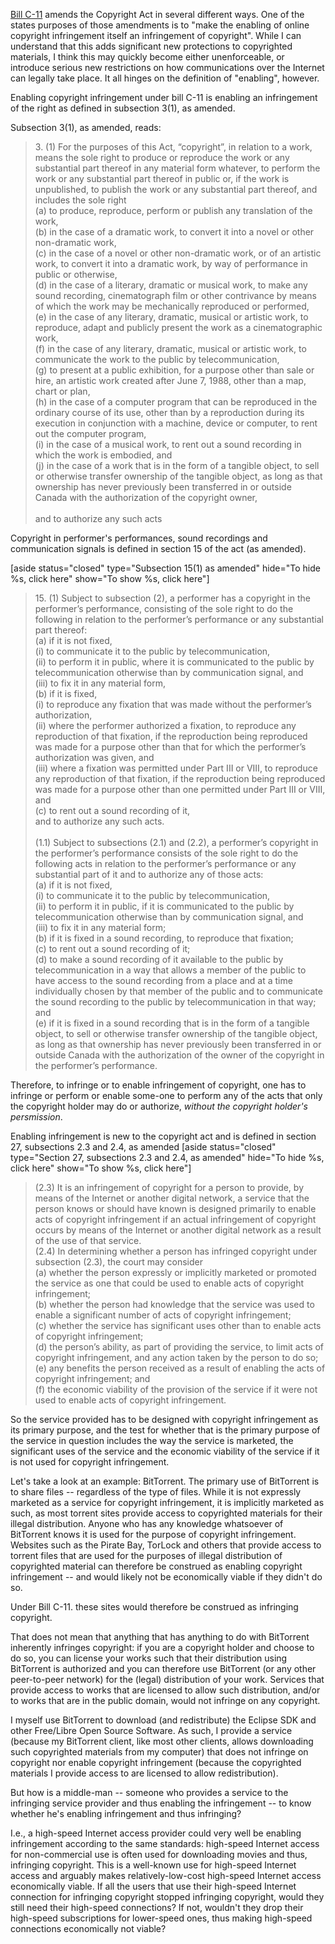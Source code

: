 [Bill C-11](https://web.archive.org/web/20111221034832/http://www.parl.gc.ca/LegisInfo/BillDetails.aspx?billId=5134851&Language=E&Mode=1) amends the Copyright Act in several different ways. One of the states purposes of those amendments is to "make the enabling of online copyright infringement itself an infringement of copyright". While I can understand that this adds significant new protections to copyrighted materials, I think this may quickly become either unenforceable, or introduce serious new restrictions on how communications over the Internet can legally take place. It all hinges on the definition of "enabling", however.

<!--more-->

Enabling copyright infringement under bill C-11 is enabling an infringement of the right as defined in subsection 3(1), as amended.

Subsection 3(1), as amended, reads:

<blockquote>3. (1) For the purposes of this Act, “copyright”, in relation to a work, means the sole right to produce or reproduce the work or any substantial part thereof in any material form whatever, to perform the work or any substantial part thereof in public or, if the work is unpublished, to publish the work or any substantial part thereof, and includes the sole right<br/>
(a) to produce, reproduce, perform or publish any translation of the work,<br/>
(b) in the case of a dramatic work, to convert it into a novel or other non-dramatic work,<br/>
(c) in the case of a novel or other non-dramatic work, or of an artistic work, to convert it into a dramatic work, by way of performance in public or otherwise,<br/>
(d) in the case of a literary, dramatic or musical work, to make any sound recording, cinematograph film or other contrivance by means of which the work may be mechanically reproduced or performed,<br/>
(e) in the case of any literary, dramatic, musical or artistic work, to reproduce, adapt and publicly present the work as a cinematographic work,<br/>
(f) in the case of any literary, dramatic, musical or artistic work, to communicate the work to the public by telecommunication,<br/>
(g) to present at a public exhibition, for a purpose other than sale or hire, an artistic work created after June 7, 1988, other than a map, chart or plan,<br/>
(h) in the case of a computer program that can be reproduced in the ordinary course of its use, other than by a reproduction during its execution in conjunction with a machine, device or computer, to rent out the computer program,<br/>
(i) in the case of a musical work, to rent out a sound recording in which the work is embodied, and<br/>
(j) in the case of a work that is in the form of a tangible object, to sell or otherwise transfer ownership of the tangible object, as long as that ownership has never previously been transferred in or outside Canada with the authorization of the copyright owner,<br/>
<br/>
and to authorize any such acts</blockquote>

Copyright in performer's performances, sound recordings and communication signals is defined in section 15 of the act (as amended).

[aside status="closed" type="Subsection 15(1) as amended" hide="To hide %s, click here" show="To show %s, click here"]

<blockquote>15. (1) Subject to subsection (2), a performer has a copyright in the performer’s performance, consisting of the sole right to do the following in relation to the performer’s performance or any substantial part thereof:<br/>
(a) if it is not fixed,<br/>
(i) to communicate it to the public by telecommunication,<br/>
(ii) to perform it in public, where it is communicated to the public by telecommunication otherwise than by communication signal, and<br/>
(iii) to fix it in any material form,<br/>
(b) if it is fixed,<br/>
(i) to reproduce any fixation that was made without the performer’s authorization,<br/>
(ii) where the performer authorized a fixation, to reproduce any reproduction of that fixation, if the reproduction being reproduced was made for a purpose other than that for which the performer’s authorization was given, and<br/>
(iii) where a fixation was permitted under Part III or VIII, to reproduce any reproduction of that fixation, if the reproduction being reproduced was made for a purpose other than one permitted under Part III or VIII, and<br/>
(c) to rent out a sound recording of it,<br/>
and to authorize any such acts.<br/>
<br/>
(1.1) Subject to subsections (2.1) and (2.2), a performer’s copyright in the performer’s performance consists of the sole right to do the following acts in relation to the performer’s performance or any substantial part of it and to authorize any of those acts:<br/>
(a) if it is not fixed,<br/>
(i) to communicate it to the public by telecommunication,<br/>
(ii) to perform it in public, if it is communicated to the public by telecommunication otherwise than by communication signal, and<br/>
(iii) to fix it in any material form;<br/>
(b) if it is fixed in a sound recording, to reproduce that fixation;<br/>
(c) to rent out a sound recording of it;<br/>
(d) to make a sound recording of it available to the public by telecommunication in a way that allows a member of the public to have access to the sound recording from a place and at a time individually chosen by that member of the public and to communicate the sound recording to the public by telecommunication in that way; and<br/>
(e) if it is fixed in a sound recording that is in the form of a tangible object, to sell or otherwise transfer ownership of the tangible object, as long as that ownership has never previously been transferred in or outside Canada with the authorization of the owner of the copyright in the performer’s performance.</blockquote>

Therefore, to infringe or to enable infringement of copyright, one has to infringe or perform or enable some-one to perform any of the acts that only the copyright holder may do or authorize, _without the copyright holder's persmission_.

Enabling infringement is new to the copyright act and is defined in section 27, subsections 2.3 and 2.4, as amended [aside status="closed" type="Section 27, subsections 2.3 and 2.4, as amended" hide="To hide %s, click here" show="To show %s, click here"]

<blockquote>(2.3) It is an infringement of copyright for a person to provide, by means of the Internet or another digital network, a service that the person knows or should have known is designed primarily to enable acts of copyright infringement if an actual infringement of copyright occurs by means of the Internet or another digital network as a result of the use of that service.<br/>
(2.4) In determining whether a person has infringed copyright under subsection (2.3), the court may consider<br/>
(a) whether the person expressly or implicitly marketed or promoted the service as one that could be used to enable acts of copyright infringement;<br/>
(b) whether the person had knowledge that the service was used to enable a significant number of acts of copyright infringement;<br/>
(c) whether the service has significant uses other than to enable acts of copyright infringement;<br/>
(d) the person’s ability, as part of providing the service, to limit acts of copyright infringement, and any action taken by the person to do so;<br/>
(e) any benefits the person received as a result of enabling the acts of copyright infringement; and<br/>
(f) the economic viability of the provision of the service if it were not used to enable acts of copyright infringement.</blockquote>

So the service provided has to be designed with copyright infringement as its primary purpose, and the test for whether that is the primary purpose of the service in question includes the way the service is marketed, the significant uses of the service and the economic viability of the service if it is not used for copyright infringement.

Let's take a look at an example: BitTorrent. The primary use of BitTorrent is to share files -- regardless of the type of files. While it is not expressly marketed as a service for copyright infringement, it is implicitly marketed as such, as most torrent sites provide access to copyrighted materials for their illegal distribution. Anyone who has any knowledge whatsoever of BitTorrent knows it is used for the purpose of copyright infringement. Websites such as the Pirate Bay, TorLock and others that provide access to torrent files that are used for the purposes of illegal distribution of copyrighted material can therefore be construed as enabling copyright infringement -- and would likely not be economically viable if they didn't do so.

Under Bill C-11. these sites would therefore be construed as infringing copyright.

That does not mean that anything that has anything to do with BitTorrent inherently infringes copyright: if you are a copyright holder and choose to do so, you can license your works such that their distribution using BitTorrent is authorized and you can therefore use BitTorrent (or any other peer-to-peer network) for the (legal) distribution of your work. Services that provide access to works that are licensed to allow such distribution, and/or to works that are in the public domain, would not infringe on any copyright.

I myself use BitTorrent to download (and redistribute) the Eclipse SDK and other Free/Libre Open Source Software. As such, I provide a service (because my BitTorrent client, like most other clients, allows downloading such copyrighted materials from my computer) that does not infringe on copyright nor enable copyright infringement (because the copyrighted materials I provide access to are licensed to allow redistribution).

But how is a middle-man -- someone who provides a service to the infringing service provider and thus enabling the infringement -- to know whether he's enabling infringement and thus infringing?

I.e., a high-speed Internet access provider could very well be enabling infringement according to the same standards: high-speed Internet access for non-commercial use is often used for downloading movies and thus, infringing copyright. This is a well-known use for high-speed Internet access and arguably makes relatively-low-cost high-speed Internet access economically viable. If all the users that use their high-speed Internet connection for infringing copyright stopped infringing copyright, would they still need their high-speed connections? If not, wouldn't they drop their high-speed subscriptions for lower-speed ones, thus making high-speed connections economically not viable?